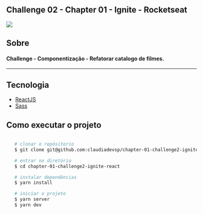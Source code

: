 ## Challenge 02 - Chapter 01 - Ignite - Rocketseat

<div>
    <img src="https://ik.imagekit.io/6ktc8znrdv0/Screenshot_from_2021-09-05_10-47-08_M2Hm_JI0Fx2.png?updatedAt=1630849769387">
</div>

## Sobre

#### Challenge - Componentização - Refatorar catalogo de filmes.
---
## Tecnologia

- [ReactJS](https://reactjs.org)
- [Sass](https://sass-lang.com/)


## Como executar o projeto

```bash

   # clonar o repósitorio
   $ git clone git@github.com:claudiadevsp/chapter-01-challenge2-ignite-react.git

   # entrar no diretório
   $ cd chapter-01-challenge2-ignite-react

   # instalar dependências
   $ yarn install

   # iniciar o projeto
   $ yarn server
   $ yarn dev

